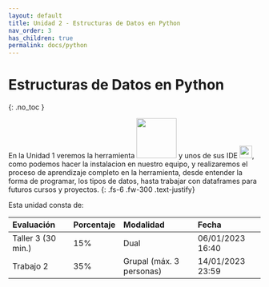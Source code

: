 ```yaml
---
layout: default
title: Unidad 2 - Estructuras de Datos en Python
nav_order: 3
has_children: true
permalink: docs/python
---
```


# Estructuras de Datos en Python
{: .no_toc }

En la Unidad 1 veremos la herramienta <img src="/uss-softwaredatascience/assets/images/python.svg" width="80"> y unos de sus IDE <img src="/uss-softwaredatascience/assets/images/vscode.png" width="25">, como podemos hacer la instalacion en nuestro equipo, y realizaremos el proceso de aprendizaje completo en la herramienta, desde entender la forma de programar, los tipos de datos, hasta trabajar con dataframes para futuros cursos y proyectos.
{: .fs-6 .fw-300 .text-justify}

Esta unidad consta de:

| Evaluación          | Porcentaje | Modalidad   | Fecha
|:--------------------|:-----------|:------------|:--------|
| Taller 3 (30 min.) | 15%        | Dual  | 06/01/2023 16:40 |
| Trabajo 2           | 35%        | Grupal (máx. 3 personas)   | 14/01/2023 23:59 |
